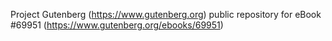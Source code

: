 Project Gutenberg (https://www.gutenberg.org) public repository for
eBook #69951 (https://www.gutenberg.org/ebooks/69951)

